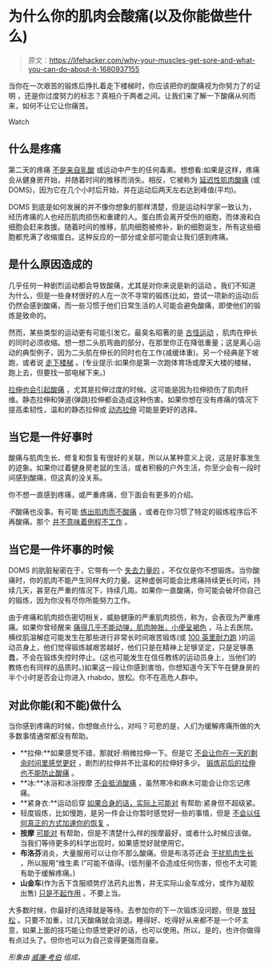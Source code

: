 # 为什么你的肌肉会酸痛(以及你能做些什么)

> 原文：<https://lifehacker.com/why-your-muscles-get-sore-and-what-you-can-do-about-it-1680937155>

当你在一次艰苦的锻炼后挣扎着走下楼梯时，你应该把你的酸痛视为你努力了的证明 ，还是你过度努力的标志？真相介于两者之间。让我们来了解一下酸痛从何而来，如何不让它让你痛苦。

Watch

## 什么是疼痛

第二天的疼痛 [不是来自乳酸](https://lifehacker.com/10-stubborn-exercise-myths-that-just-won-t-die-5895140) 或运动中产生的任何毒素。想想看:如果是这样，疼痛会从健身房开始，并随着时间的推移而消失。相反，它被称为 [延迟性肌肉酸痛](http://en.wikipedia.org/wiki/Delayed_onset_muscle_soreness) (或 DOMS)，因为它在几个小时后开始，并在运动后两天左右达到峰值(平均)。

DOMS 到底是如何发展的并不像你想象的那样清楚，但是运动科学家一致认为，经历疼痛的人也经历肌肉损伤和重建的人。蛋白质会离开受伤的细胞，而体液和白细胞会赶来救援。随着时间的推移，肌肉细胞被修补，新的细胞诞生，所有这些细胞都充满了收缩蛋白。这种反应的一部分或全部可能会让我们感到疼痛。

## 是什么原因造成的

几乎任何一种剧烈运动都会导致酸痛，尤其是对你来说是新的运动 。我们不知道为什么，但是一些身材很好的人在一次不寻常的锻炼(比如，尝试一项新的运动)后仍然会感到酸痛，而一些习惯于他们日常生活的人可能会避免酸痛，即使他们的锻炼是致命的。

然而，某些类型的运动更有可能引发它。最臭名昭著的是 [古怪运动](http://en.wikipedia.org/wiki/Eccentric_training) ，肌肉在伸长的同时必须收缩。想一想二头肌弯曲的部分，在那里你正在降低重量；这是离心运动的典型例子，因为二头肌在伸长的同时也在工作(减缓体重)。另一个经典是下坡跑，或者说 [走下楼梯](http://www.runnersworld.com/fun/watch-stairs-are-a-recent-marathoners-worst-enemy) 。(专业提示:如果你是第一次跑体育场或摩天大楼的楼梯，跑上去，但要找一部电梯下来。)

[拉伸也会引起酸痛](http://www.tandfonline.com/doi/abs/10.1080/02701367.1993.10608784#.VL7jrs1Gh5Q) ，尤其是拉伸过度的时候。这可能是因为拉伸损伤了肌肉纤维。静态拉伸和弹道(弹跳)拉伸都会造成这种伤害。如果你想在没有疼痛的情况下提高柔韧性，温和的静态拉伸或 [动态拉伸](http://en.wikipedia.org/wiki/Dynamic_stretching) 可能是更好的选择。

## 当它是一件好事时

酸痛与肌肉生长、修复和恢复有很好的关联，所以从某种意义上说，这是好事发生的迹象。如果你过着健身房老鼠的生活，或者积极的户外生活，你至少会有一段时间感到酸痛，但这真的没关系。

你不想一直感到疼痛，或严重疼痛，但下面会有更多的介绍。

*不*酸痛也没事。有可能 [练出肌肉而不酸痛](http://www.ncbi.nlm.nih.gov/pubmed/22344059) ，或者在你习惯了特定的锻炼程序后不再酸痛。那个 [并不意味着例程不工作](https://lifehacker.com/three-common-fitness-traps-to-avoid-and-what-to-do-ins-1680448743) 。

## 当它是一件坏事的时候

DOMS 的肮脏秘密在于，它带有一个 [失去力量的](http://journals.lww.com/nsca-scj/Citation/2001/08000/Recommendations_for_the_Avoidance_of_Delayed_Onset.1.aspx) 。不仅仅是你不想锻炼。当你酸痛时，你的肌肉不能产生同样大的力量。这种虚弱可能会比疼痛持续更长时间，持续几天，甚至在严重的情况下，持续几周。如果你一直酸痛，你可能会破坏你自己的锻炼，因为你没有尽你所能努力工作。

由于疼痛和肌肉损伤密切相关，威胁健康的严重肌肉损伤，称为，会表现为严重疼痛。如果你曾经醒来 [痛得几乎不能动弹，肌肉肿胀，小便呈褐色](http://crossfitimpulse.com/rhabdo-and-crossfit/) ，马上去医院。横纹肌溶解症可能发生在那些进行非常长时间艰苦锻炼(或 [100 英里耐力跑](http://www.trailrunnermag.com/health/hydration/339-warning-signs) )的运动员身上，他们觉得锻炼越艰苦越好，他们只是在精神上足够坚定，只是足够愚蠢，不会在锻炼失控时停止。(这也可能发生在信任教练的运动员身上，当他们的教练也有同样的品质时。)如果这一段让你感到害怕，你想知道今天下午在健身房的半个小时是否会让你进入 rhabdo，放松。你不在高危人群中。

## 对此你能(和不能)做什么

当你感到疼痛的时候，你想做点什么，对吗？可悲的是，人们为缓解疼痛所做的大多数事情通常都没有帮助。

*   **拉伸:**如果感觉不错，那就好:稍微拉伸一下。但是它 [不会让你在一天的剩余时间里感觉更好](http://journals.lww.com/nsca-scj/Abstract/2013/10000/Stretching_and_Its_Effects_on_Recovery___A_Review.5.aspx) ，剧烈的拉伸并不比温和的拉伸好多少。 [锻炼前后的拉伸也不能防止酸痛](http://www.nsca.com/education/articles/stretching-after-exercise-does-it-aid-in-recovery/) 。
*   **冰:**冰浴和冰浴按摩 [不会抵消酸痛](http://www.ncbi.nlm.nih.gov/pubmed/12617692) ，虽然寒冷和麻木可能会让你忘记疼痛。
*   **紧身衣:**运动后穿 [如果合身的话，实际上可能对](http://www.ncbi.nlm.nih.gov/pubmed/23757486) 有帮助:紧身但不超级紧。
*   轻度锻炼，比如慢跑，是另一件会让你暂时感觉好一些的事情，但是 [不会以任何真正的方式加速你的恢复](http://www.ncbi.nlm.nih.gov/pubmed/12617692) 。
*   **按摩** [可能对](http://vitals.lifehacker.com/sports-massage-doesnt-flush-toxins-but-may-help-you-re-1680437328) 有帮助，但是不清楚什么样的按摩最好，或者什么时候应该做。当我们等待更多的科学出现时，如果感觉好就使用它。
*   **布洛芬**消炎，大量服用可以让你不那么酸痛。但是布洛芬还会 [干扰肌肉生长](http://www.mensfitness.com/training/pro-tips/how-do-pain-meds-affect-muscle-growth) ，所以服用“维生素 I”可能不值得。(低剂量不会造成任何伤害，但也不太可能有助于缓解疼痛。)
*   **山金车**(作为舌下含服顺势疗法药丸出售，并无实际山金车成分，或作为凝胶出售) [只是](http://aop.sagepub.com/content/44/10/1579.short)[不起作用](http://www.ncbi.nlm.nih.gov/pubmed/19674657) 。不要上当。

大多数时候，你最好的选择就是等待。去参加你的下一次锻炼没问题，但是 [放轻松](http://www.ncbi.nlm.nih.gov/pubmed/12617692) 。只要不加重，过几天酸痛就会消退。睡得好、吃得好从来都不是一个坏主意，如果上面的技巧能让你感觉更好的话，也可以使用。所以，是的，也许你做得有点过头了。但你也可以为自己变得更强而自豪。

*形象由* [*威廉·考伯*](https://www.flickr.com/photos/thomasfisherlibrary/12288913346) *组成。*